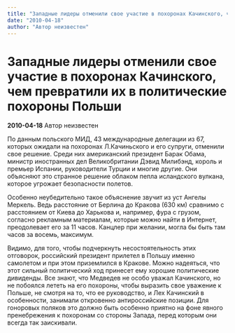 ```yaml
---
title: "Западные лидеры отменили свое участие в похоронах Качинского, чем превратили их в политические похороны Польши"
date: "2010-04-18"
author: "Автор неизвестен"
---
```


# Западные лидеры отменили свое участие в похоронах Качинского, чем превратили их в политические похороны Польши

**2010-04-18** Автор неизвестен

По данным польского МИД, 43 международные делегации из 67, которых ожидали на похоронах Л.Качиньского и его супруги, отменили свое решение. Среди них американский президент Барак Обама, министр иностранных дел Великобритании Дэвид Милибэнд, король и премьер Испании, руководители Турции и многие другие. Они объясняют это странное решение облаком пепла исландского вулкана, которое угрожает безопасности полетов.

Особенно неубедительно такое объяснение звучит из уст Ангелы Меркель. Ведь расстояние от Берлина до Кракова (630 км) сравнимо с расстоянием от Киева до Харькова и, например, фура с грузом, согласно рекламным материалам, которые можно найти в Интернет, преодолевает его за 11 часов. Канцлер при желании, могла бы быть там часов за восемь, максимум.

Видимо, для того, чтобы подчеркнуть несостоятельность этих отговорок, российский президент прилетел в Польшу именно самолетом и при этом приземлился в Кракове. Можно надеяться, что этот сильный политический ход принесет ему хорошие политические дивиденды. Все знают, что Медведев не особо уважал Качинского, но не побоялся лететь на его похороны, чтобы выразить свое уважение к Польше, не смотря на то, что ее руководство, и Лех Качинский в особенности, занимали откровенно антироссийские позиции. Для гоноровых поляков это должно быть особенно приятно на фоне явного пренебрежения к похоронам со стороны Запада, перед которым они всегда так заискивали.